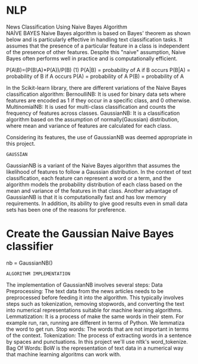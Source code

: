 # NLP
 News Classification Using Naive Bayes Algorithm  
 	NAİVE BAYES
Naive Bayes algorithm is based on Bayes' theorem as shown below and is particularly effective in handling text classification tasks. It assumes that the presence of a particular feature in a class is independent of the presence of other features. Despite this "naive" assumption, Naive Bayes often performs well in practice and is computationally efficient.

P(A\B)=(P(B\A)*P(A))/P(B) 
                                                                                                                                                  (1)
	P(A|B) = probability of A if B occurs
	P(B|A) = probability of B if A occurs
	P(A) = probability of A
	P(B) = probability of A

In the Scikit-learn library, there are different variations of the Naive Bayes classification algorithm:
BernoulliNB: It is used for binary data sets where features are encoded as 1 if they occur in a specific class, and 0 otherwise.
MultinomialNB: It is used for multi-class classification and counts the frequency of features across classes.
GaussianNB: It is a classification algorithm based on the assumption of normally(Gaussian) distribution, where mean and variance of features are calculated for each class.

Considering its features, the use of GaussianNB was deemed appropriate in this project.


	GAUSSİAN
GaussianNB is a variant of the Naive Bayes algorithm that assumes the likelihood of features to follow a Gaussian distribution. In the context of text classification, each feature can represent a word or a term, and the algorithm models the probability distribution of each class based on the mean and variance of the features in that class. Another advantage of GaussianNB is that it is computationally fast and has low memory requirements. In addition, its ability to give good results even in small data sets has been one of the reasons for preference.
# Create the Gaussian Naive Bayes classifier
nb = GaussianNB()

	ALGORITHM IMPLEMENTATION

The implementation of GaussianNB involves several steps:
Data Preprocessing: The text data from the news articles needs to be preprocessed before feeding it into the algorithm. This typically involves steps such as tokenization, removing stopwords, and converting the text into numerical representations suitable for machine learning algorithms.
	Lemmatization: It is a process of make the same words in their stem. For example run, ran, running are different in terms of Python. We lemmatiza the word to get run.
	Stop words: The words that are not important in terms of the context.
	Tokenization: The process of extracting words in a sentence by spaces and punctuations. In this project we'll use nltk's word_tokenize.
	Bag Of Words: BoW is the representation of text data in a numerical way that machine learning algoritms can work with.
                       
                                          
                   

